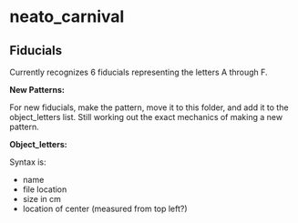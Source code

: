 neato_carnival
==============

Fiducials
----------
Currently recognizes 6 fiducials representing the letters A through F.

**New Patterns:**

For new fiducials, make the pattern, move it to this folder, and add it to the object_letters list. Still working out the exact mechanics of making a new pattern.
 
**Object_letters:**

Syntax is:
* name
* file location
* size in cm
* location of center (measured from top left?)
 
